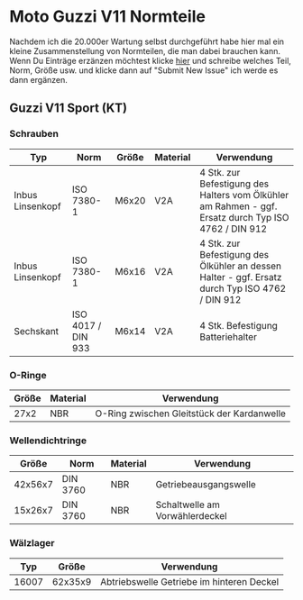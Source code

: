 # Moto Guzzi V11 Normteile

Nachdem ich die 20.000er Wartung selbst durchgeführt habe hier mal ein kleine Zusammenstellung von Normteilen, die man dabei brauchen kann. Wenn Du Einträge erzänzen möchtest klicke [hier](https://github.com/selangh/moto_guzzi_v11_standard_parts/issues/new/choose) und schreibe welches Teil, Norm, Größe usw. und klicke dann auf "Submit New Issue" ich werde es dann ergänzen.

## Guzzi V11 Sport (KT)

### Schrauben
|Typ|Norm|Größe|Material|Verwendung|
|-|-|-|-|-|
|Inbus Linsenkopf|ISO 7380-1|M6x20|V2A|4 Stk. zur Befestigung des Halters vom Ölkühler am Rahmen - ggf. Ersatz durch Typ ISO 4762 / DIN 912|
|Inbus Linsenkopf|ISO 7380-1|M6x16|V2A|4 Stk. zur Befestigung des Ölkühler an dessen Halter - ggf. Ersatz durch Typ ISO 4762 / DIN 912|
|Sechskant|ISO 4017 / DIN 933|M6x14|V2A|4 Stk. Befestigung Batteriehalter|

### O-Ringe
|Größe|Material|Verwendung|
|-|-|-|
|27x2|NBR|O-Ring zwischen Gleitstück der Kardanwelle|

### Wellendichtringe
|Größe|Norm|Material|Verwendung|
|-|-|-|-|
|42x56x7|DIN 3760|NBR|Getriebeausgangswelle|
|15x26x7|DIN 3760|NBR|Schaltwelle am Vorwählerdeckel| 

### Wälzlager
|Typ|Größe|Verwendung|
|-|-|-|
|16007|62x35x9|Abtriebswelle Getriebe im hinteren Deckel|
